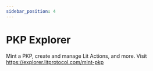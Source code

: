 ```yaml
---
sidebar_position: 4
---
```


# PKP Explorer

Mint a PKP, create and manage Lit Actions, and more. Visit https://explorer.litprotocol.com/mint-pkp